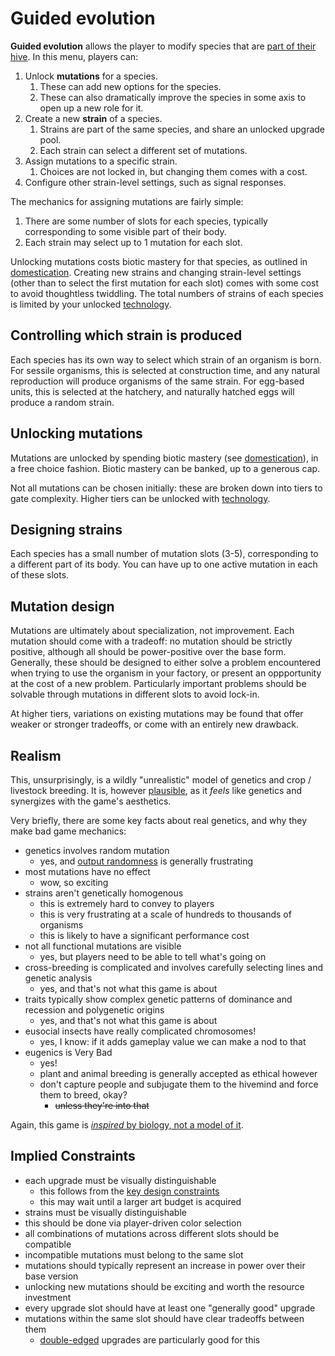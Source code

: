 # Guided evolution

**Guided evolution** allows the player to modify species that are [part of their hive](domestication.md).
In this menu, players can:

1. Unlock **mutations** for a species.
   1. These can add new options for the species.
   2. These can also dramatically improve the species in some axis to open up a new role for it.
2. Create a new **strain** of a species.
   1. Strains are part of the same species, and share an unlocked upgrade pool.
   2. Each strain can select a different set of mutations.
3. Assign mutations to a specific strain.
   1. Choices are not locked in, but changing them comes with a cost.
4. Configure other strain-level settings, such as signal responses.

The mechanics for assigning mutations are fairly simple:

1. There are some number of slots for each species, typically corresponding to some visible part of their body.
2. Each strain may select up to 1 mutation for each slot.

Unlocking mutations costs biotic mastery for that species, as outlined in [domestication](domestication.md).
Creating new strains and changing strain-level settings (other than to select the first mutation for each slot) comes with some cost to avoid thoughtless twiddling.
The total numbers of strains of each species is limited by your unlocked [technology](technology.md).

## Controlling which strain is produced

Each species has its own way to select which strain of an organism is born.
For sessile organisms, this is selected at construction time, and any natural reproduction will produce organisms of the same strain.
For egg-based units, this is selected at the hatchery, and naturally hatched eggs will produce a random strain.

## Unlocking mutations

Mutations are unlocked by spending biotic mastery (see [domestication](domestication.md)), in a free choice fashion.
Biotic mastery can be banked, up to a generous cap.

Not all mutations can be chosen initially: these are broken down into tiers to gate complexity.
Higher tiers can be unlocked with [technology](technology.md).

## Designing strains

Each species has a small number of mutation slots (3-5), corresponding to a different part of its body.
You can have up to one active mutation in each of these slots.

## Mutation design

Mutations are ultimately about specialization, not improvement.
Each mutation should come with a tradeoff: no mutation should be strictly positive, although all should be power-positive over the base form.
Generally, these should be designed to either solve a problem encountered when trying to use the organism in your factory, or present an oppportunity at the cost of a new problem.
Particularly important problems should be solvable through mutations in different slots to avoid lock-in.

At higher tiers, variations on existing mutations may be found that offer weaker or stronger tradeoffs, or come with an entirely new drawback.

## Realism

This, unsurprisingly, is a wildly "unrealistic" model of genetics and crop / livestock breeding.
It is, however [plausible](../glossary.md#plausibility-and-realism), as it *feels* like genetics and synergizes with the game's aesthetics.

Very briefly, there are some key facts about real genetics, and why they make bad game mechanics:

- genetics involves random mutation
  - yes, and [output randomness](../glossary.md#randomness) is generally frustrating
- most mutations have no effect
  - wow, so exciting
- strains aren't genetically homogenous
  - this is extremely hard to convey to players
  - this is very frustrating at a scale of hundreds to thousands of organisms
  - this is likely to have a significant performance cost
- not all functional mutations are visible
  - yes, but players need to be able to tell what's going on
- cross-breeding is complicated and involves carefully selecting lines and genetic analysis
  - yes, and that's not what this game is about
- traits typically show complex genetic patterns of dominance and recession and polygenetic origins
  - yes, and that's not what this game is about
- eusocial insects have really complicated chromosomes!
  - yes, I know: if it adds gameplay value we can make a nod to that
- eugenics is Very Bad
  - yes!
  - plant and animal breeding is generally accepted as ethical however
  - don't capture people and subjugate them to the hivemind and force them to breed, okay?
    - ~~unless they're into that~~

Again, this game is [*inspired* by biology, not a model of it](../high-level/game-thesis.md).

## Implied Constraints

- each upgrade must be visually distinguishable
  - this follows from the [key design constraints](../high-level/game-thesis.md#key-design-constraints)
  - this may wait until a larger art budget is acquired
- strains must be visually distinguishable
- this should be done via player-driven color selection
- all combinations of mutations across different slots should be compatible
- incompatible mutations must belong to the same slot
- mutations should typically represent an increase in power over their base version
- unlocking new mutations should be exciting and worth the resource investment
- every upgrade slot should have at least one "generally good" upgrade
- mutations within the same slot should have clear tradeoffs between them
  - [double-edged](../glossary.md#double-edged) upgrades are particularly good for this
